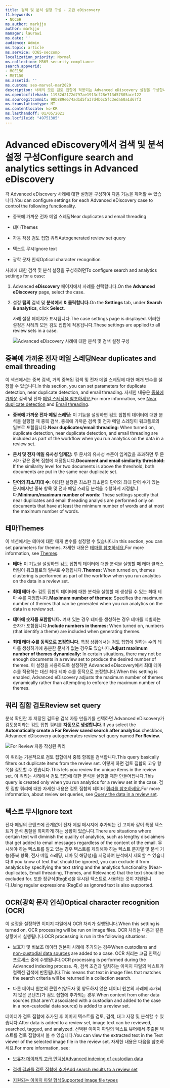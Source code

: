 ```yaml
---
title: 검색 및 분석 설정 구성 - 고급 eDiscovery
f1.keywords:
- NOCSH
ms.author: markjjo
author: markjjo
manager: laurawi
ms.date: ''
audience: Admin
ms.topic: article
ms.service: O365-seccomp
localization_priority: Normal
ms.collection: M365-security-compliance
search.appverid:
- MOE150
- MET150
ms.assetid: ''
ms.custom: seo-marvel-mar2020
description: 사례의 모든 검토 집합에 적용되는 Advanced eDiscovery 설정을 구성합니다. 여기에는 분석 및 광학 문자 인식에 대한 설정이 포함됩니다.
ms.openlocfilehash: 11932d2172d797ae1913cf28e713d57805ace122
ms.sourcegitcommit: 98b889e674ad1d5fa37d4b6c5fc3eda60a1d67f3
ms.translationtype: MT
ms.contentlocale: ko-KR
ms.lasthandoff: 01/05/2021
ms.locfileid: "49751305"
---
```

# <a name="configure-search-and-analytics-settings-in-advanced-ediscovery"></a><span data-ttu-id="59c9a-104">Advanced eDiscovery에서 검색 및 분석 설정 구성</span><span class="sxs-lookup"><span data-stu-id="59c9a-104">Configure search and analytics settings in Advanced eDiscovery</span></span>

<span data-ttu-id="59c9a-105">각 Advanced eDiscovery 사례에 대한 설정을 구성하여 다음 기능을 제어할 수 있습니다.</span><span class="sxs-lookup"><span data-stu-id="59c9a-105">You can configure settings for each Advanced eDiscovery case to control the following functionality.</span></span>

- <span data-ttu-id="59c9a-106">중복에 가까운 전자 메일 스레딩</span><span class="sxs-lookup"><span data-stu-id="59c9a-106">Near duplicates and email threading</span></span>

- <span data-ttu-id="59c9a-107">테마</span><span class="sxs-lookup"><span data-stu-id="59c9a-107">Themes</span></span>

- <span data-ttu-id="59c9a-108">자동 작성 검토 집합 쿼리</span><span class="sxs-lookup"><span data-stu-id="59c9a-108">Autogenerated review set query</span></span>

- <span data-ttu-id="59c9a-109">텍스트 무시</span><span class="sxs-lookup"><span data-stu-id="59c9a-109">Ignore text</span></span>

- <span data-ttu-id="59c9a-110">광학 문자 인식</span><span class="sxs-lookup"><span data-stu-id="59c9a-110">Optical character recognition</span></span>

<span data-ttu-id="59c9a-111">사례에 대한 검색 및 분석 설정을 구성하려면</span><span class="sxs-lookup"><span data-stu-id="59c9a-111">To configure search and analytics settings for a case:</span></span>

1. <span data-ttu-id="59c9a-112">Advanced **eDiscovery** 페이지에서 사례를 선택합니다.</span><span class="sxs-lookup"><span data-stu-id="59c9a-112">On the **Advanced eDiscovery** page, select the case.</span></span>

2. <span data-ttu-id="59c9a-113">설정 **탭의** 검색 및 **분석에서 &** **클릭합니다.**</span><span class="sxs-lookup"><span data-stu-id="59c9a-113">On the **Settings** tab, under **Search & analytics**, click **Select**.</span></span>

   <span data-ttu-id="59c9a-114">사례 설정 페이지가 표시됩니다.</span><span class="sxs-lookup"><span data-stu-id="59c9a-114">The case settings page is displayed.</span></span> <span data-ttu-id="59c9a-115">이러한 설정은 사례의 모든 검토 집합에 적용됩니다.</span><span class="sxs-lookup"><span data-stu-id="59c9a-115">These settings are applied to all review sets in a case.</span></span>

   ![Advanced eDiscovery 사례에 대한 분석 및 검색 설정 구성](../media/AeDCaseSettings.png)

## <a name="near-duplicates-and-email-threading"></a><span data-ttu-id="59c9a-117">중복에 가까운 전자 메일 스레딩</span><span class="sxs-lookup"><span data-stu-id="59c9a-117">Near duplicates and email threading</span></span>

<span data-ttu-id="59c9a-118">이 섹션에서는 중복 검색, 거의 중복된 검색 및 전자 메일 스레딩에 대한 매개 변수를 설정할 수 있습니다.</span><span class="sxs-lookup"><span data-stu-id="59c9a-118">In this section, you can set parameters for duplicate detection, near duplicate detection, and email threading.</span></span> <span data-ttu-id="59c9a-119">자세한 내용은 [중복에 가까운](near-duplicate-detection-in-advanced-ediscovery.md) 검색 및 전자 [메일 스레딩을 참조하세요.](email-threading-in-advanced-ediscovery.md)</span><span class="sxs-lookup"><span data-stu-id="59c9a-119">For more information, see [Near duplicate detection](near-duplicate-detection-in-advanced-ediscovery.md) and [Email threading](email-threading-in-advanced-ediscovery.md).</span></span>

- <span data-ttu-id="59c9a-120">**중복에 가까운 전자 메일 스레딩:** 이 기능을 설정하면 검토 집합의 데이터에 대한 분석을 실행할 때 중복 검색, 중복에 가까운 검색 및 전자 메일 스레딩이 워크플로의 일부로 포함됩니다.</span><span class="sxs-lookup"><span data-stu-id="59c9a-120">**Near duplicates/email threading:** When turned on, duplicate detection, near duplicate detection, and email threading are included as part of the workflow when you run analytics on the data in a review set.</span></span>

- <span data-ttu-id="59c9a-121">**문서 및 전자 메일 유사성 임계값:** 두 문서의 유사성 수준이 임계값을 초과하면 두 문서가 같은 중복 집합에 저장됩니다.</span><span class="sxs-lookup"><span data-stu-id="59c9a-121">**Document and email similarity threshold:** If the similarity level for two documents is above the threshold, both documents are put in the same near duplicate set.</span></span>

- <span data-ttu-id="59c9a-122">**단어의 최소/최대 수:** 이러한 설정은 최소한 최소한의 단어와 최대 단어 수가 있는 문서에서만 중복 항목 및 전자 메일 스레딩 분석을 수행하게 지정합니다.</span><span class="sxs-lookup"><span data-stu-id="59c9a-122">**Minimum/maximum number of words:** These settings specify that near duplicates and email threading analysis are performed only on documents that have at least the minimum number of words and at most the maximum number of words.</span></span>

## <a name="themes"></a><span data-ttu-id="59c9a-123">테마</span><span class="sxs-lookup"><span data-stu-id="59c9a-123">Themes</span></span>

<span data-ttu-id="59c9a-124">이 섹션에서는 테마에 대한 매개 변수를 설정할 수 있습니다.</span><span class="sxs-lookup"><span data-stu-id="59c9a-124">In this section, you can set parameters for themes.</span></span> <span data-ttu-id="59c9a-125">자세한 내용은 [테마를 참조하세요.](themes-in-advanced-ediscovery.md)</span><span class="sxs-lookup"><span data-stu-id="59c9a-125">For more information, see [Themes](themes-in-advanced-ediscovery.md).</span></span>

- <span data-ttu-id="59c9a-126">**테마:** 이 기능을 설정하면 검토 집합의 데이터에 대한 분석을 실행할 때 테마 클러스터링이 워크플로의 일부로 수행됩니다.</span><span class="sxs-lookup"><span data-stu-id="59c9a-126">**Themes:** When turned on, themes clustering is performed as part of the workflow when you run analytics on the data in a review set.</span></span>

- <span data-ttu-id="59c9a-127">**최대 테마 수:** 검토 집합의 데이터에 대한 분석을 실행할 때 생성될 수 있는 최대 테마 수를 지정합니다.</span><span class="sxs-lookup"><span data-stu-id="59c9a-127">**Maximum number of themes:** Specifies the maximum number of themes that can be generated when you run analytics on the data in a review set.</span></span>

- <span data-ttu-id="59c9a-128">**테마에 숫자를 포함합니다.** 켜져 있는 경우 테마를 생성하는 경우 테마를 식별하는 숫자가 포함됩니다.</span><span class="sxs-lookup"><span data-stu-id="59c9a-128">**Include numbers in themes:** When turned on, numbers (that identify a theme) are included when generating themes.</span></span> 

- <span data-ttu-id="59c9a-129">**최대 테마 수를 동적으로 조정합니다.** 특정 상황에서는 검토 집합에 원하는 수의 테마를 생성하기에 충분한 문서가 없는 경우도 있습니다.</span><span class="sxs-lookup"><span data-stu-id="59c9a-129">**Adjust maximum number of themes dynamically:** In certain situations, there may not be enough documents in a review set to produce the desired number of themes.</span></span> <span data-ttu-id="59c9a-130">이 설정을 사용하도록 설정하면 Advanced eDiscovery에서 최대 테마 수를 적용하는 대신 최대 테마 수를 동적으로 조정합니다.</span><span class="sxs-lookup"><span data-stu-id="59c9a-130">When this setting is enabled, Advanced eDiscovery adjusts the maximum number of themes dynamically rather than attempting to enforce the maximum number of themes.</span></span>

## <a name="review-set-query"></a><span data-ttu-id="59c9a-131">쿼리 집합 검토</span><span class="sxs-lookup"><span data-stu-id="59c9a-131">Review set query</span></span>

<span data-ttu-id="59c9a-132">분석 확인란  후 저장된 검토용 검색 자동 만들기를 선택하면 Advanced eDiscovery가 검토용이라는 검토 집합 쿼리를 **자동으로 생성합니다.**</span><span class="sxs-lookup"><span data-stu-id="59c9a-132">If you select the **Automatically create a For Review saved search after analytics** checkbox, Advanced eDiscovery autogenerates review set query named **For Review.**</span></span> 

![For Review 자동 작성된 쿼리](../media/AeDForReviewQuery.png)

<span data-ttu-id="59c9a-134">이 쿼리는 기본적으로 검토 집합에서 중복 항목을 검색합니다.</span><span class="sxs-lookup"><span data-stu-id="59c9a-134">This query basically filters out duplicate items from the review set.</span></span> <span data-ttu-id="59c9a-135">이렇게 하면 검토 집합의 고유 항목을 검토할 수 있습니다.</span><span class="sxs-lookup"><span data-stu-id="59c9a-135">This lets you review the unique items in the review set.</span></span> <span data-ttu-id="59c9a-136">이 쿼리는 사례에서 검토 집합에 대한 분석을 실행할 때만 만들어집니다.</span><span class="sxs-lookup"><span data-stu-id="59c9a-136">This query is created only when you run analytics for a review set in the case.</span></span> <span data-ttu-id="59c9a-137">검토 집합 쿼리에 대한 자세한 내용은 검토 집합의 데이터 [쿼리를 참조하세요.](review-set-search.md)</span><span class="sxs-lookup"><span data-stu-id="59c9a-137">For more information, about review set queries, see [Query the data in a review set](review-set-search.md).</span></span>

## <a name="ignore-text"></a><span data-ttu-id="59c9a-138">텍스트 무시</span><span class="sxs-lookup"><span data-stu-id="59c9a-138">Ignore text</span></span>

<span data-ttu-id="59c9a-139">전자 메일의 콘텐츠에 관계없이 전자 메일 메시지에 추가되는 긴 고지와 같이 특정 텍스트가 분석 품질을 희미하게 하는 상황이 있습니다.</span><span class="sxs-lookup"><span data-stu-id="59c9a-139">There are situations where certain text will diminish the quality of analytics, such as lengthy disclaimers that get added to email messages regardless of the content of the email.</span></span> <span data-ttu-id="59c9a-140">무시해야 하는 텍스트를 알고 있는 경우 텍스트를 제외해야 하는 텍스트 문자열 및 분석 기능(중복 항목, 전자 메일 스레딩, 테마 및 해당성)을 지정하여 분석에서 제외할 수 있습니다.</span><span class="sxs-lookup"><span data-stu-id="59c9a-140">If you know of text that should be ignored, you can exclude it from analytics by specifying the text string and the analytics functionality (Near-duplicates, Email threading, Themes, and Relevance) that the text should be excluded for.</span></span> <span data-ttu-id="59c9a-141">또한 정규식(RegEx)을 무시된 텍스트로 사용하는 것이 지원됩니다.</span><span class="sxs-lookup"><span data-stu-id="59c9a-141">Using regular expressions (RegEx) as ignored text is also supported.</span></span> 

## <a name="optical-character-recognition-ocr"></a><span data-ttu-id="59c9a-142">OCR(광학 문자 인식)</span><span class="sxs-lookup"><span data-stu-id="59c9a-142">Optical character recognition (OCR)</span></span>

<span data-ttu-id="59c9a-143">이 설정을 설정하면 이미지 파일에서 OCR 처리가 실행됩니다.</span><span class="sxs-lookup"><span data-stu-id="59c9a-143">When this setting is turned on, OCR processing will be run on image files.</span></span> <span data-ttu-id="59c9a-144">OCR 처리는 다음과 같은 상황에서 실행됩니다.</span><span class="sxs-lookup"><span data-stu-id="59c9a-144">OCR processing is run in the following situations:</span></span>

- <span data-ttu-id="59c9a-145">보호자 및 비보조 [](non-custodial-data-sources.md) 데이터 원본이 사례에 추가되는 경우</span><span class="sxs-lookup"><span data-stu-id="59c9a-145">When custodians and [non-custodial data sources](non-custodial-data-sources.md) are added to a case.</span></span> <span data-ttu-id="59c9a-146">OCR 처리는 고급 인덱싱 프로세스 중에 수행됩니다.</span><span class="sxs-lookup"><span data-stu-id="59c9a-146">OCR processing is performed during the Advanced indexing process.</span></span> <span data-ttu-id="59c9a-147">즉, 검색 조건과 일치하는 이미지 파일의 텍스트가 컬렉션 검색에 반환됩니다.</span><span class="sxs-lookup"><span data-stu-id="59c9a-147">This means that text in image files that matches the search criteria will be returned in a collection search.</span></span>

- <span data-ttu-id="59c9a-148">다른 데이터 원본의 콘텐츠(양도자 및 양도하지 않은 데이터 원본의 사례에 추가되지 않은 콘텐츠)가 검토 집합에 추가되는 경우.</span><span class="sxs-lookup"><span data-stu-id="59c9a-148">When content from other data sources (that aren't associated with a custodian and added to the case in a non-custodial data source) is added to a review set.</span></span>

<span data-ttu-id="59c9a-149">데이터가 검토 집합에 추가된 후 이미지 텍스트를 검토, 검색, 태그 지정 및 분석할 수 있습니다.</span><span class="sxs-lookup"><span data-stu-id="59c9a-149">After data is added to a review set, image text can be reviewed, searched, tagged, and analyzed.</span></span> <span data-ttu-id="59c9a-150">선택된 이미지 파일의 텍스트 뷰어에서 추출된 텍스트를 검토 집합에서 볼 수 있습니다.</span><span class="sxs-lookup"><span data-stu-id="59c9a-150">You can view the extracted text in the Text viewer of the selected image file in the review set.</span></span> <span data-ttu-id="59c9a-151">자세한 내용은 다음을 참조하세요.</span><span class="sxs-lookup"><span data-stu-id="59c9a-151">For more information, see:</span></span>

- [<span data-ttu-id="59c9a-152">보유자 데이터의 고급 인덱싱</span><span class="sxs-lookup"><span data-stu-id="59c9a-152">Advanced indexing of custodian data</span></span>](indexing-custodian-data.md)

- [<span data-ttu-id="59c9a-153">검색 결과를 검토 집합에 추가</span><span class="sxs-lookup"><span data-stu-id="59c9a-153">Add search results to a review set</span></span>](add-data-to-review-set.md#optical-character-recognition)

- [<span data-ttu-id="59c9a-154">지원되는 이미지 파일 형식</span><span class="sxs-lookup"><span data-stu-id="59c9a-154">Supported image file types</span></span>](supported-filetypes-ediscovery20.md#image)
